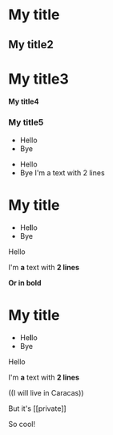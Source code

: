 # My title
## My title2
# My title3
#### My title4
### My title5
- Hello
- Bye
* Hello
* Bye
I'm a text
with 2 lines
# My title
- He**l**lo
- Bye

Hello

I'm **a** text
with __2 lines__

**Or in bold**

# My title
- He**l**lo
- Bye

Hello

I'm **a** text
with __2 lines__

((I will live in Caracas))

But it's [[private]]

So cool!
